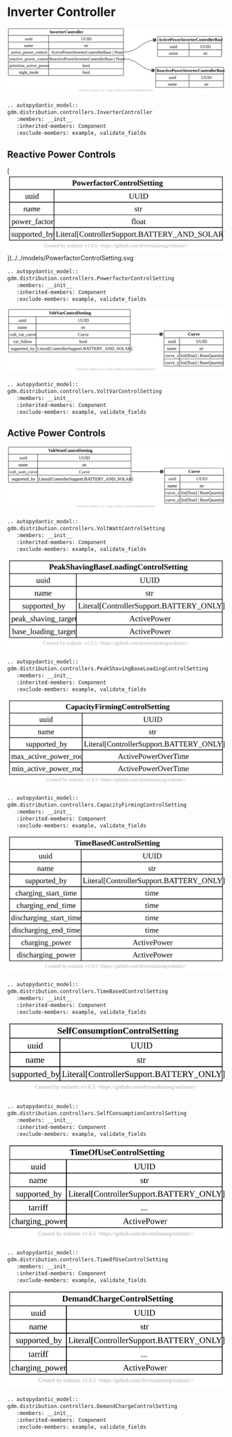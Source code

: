 # Inverter Controller

[![](../../models/InverterController.svg)](../../models/InverterController.svg)

```{eval-rst}
.. autopydantic_model:: gdm.distribution.controllers.InverterController
   :members: __init__
   :inherited-members: Component
   :exclude-members: example, validate_fields
```

## Reactive Power Controls

[![](../../models/PowerfactorControlSetting.svg)](../../models/PowerfactorControlSetting.svg

```{eval-rst}
.. autopydantic_model:: gdm.distribution.controllers.PowerfactorControlSetting
   :members: __init__
   :inherited-members: Component
   :exclude-members: example, validate_fields
```

[![](../../models/VoltVarControlSetting.svg)](../../models/VoltVarControlSetting.svg)

```{eval-rst}
.. autopydantic_model:: gdm.distribution.controllers.VoltVarControlSetting
   :members: __init__
   :inherited-members: Component
   :exclude-members: example, validate_fields
```

## Active Power Controls

[![](../../models/VoltWattControlSetting.svg)](../../models/VoltWattControlSetting.svg)

```{eval-rst}
.. autopydantic_model:: gdm.distribution.controllers.VoltWattControlSetting
   :members: __init__
   :inherited-members: Component
   :exclude-members: example, validate_fields
```

[![](../../models/PeakShavingBaseLoadingControlSetting.svg)](../../models/PeakShavingBaseLoadingControlSetting.svg)

```{eval-rst}
.. autopydantic_model:: gdm.distribution.controllers.PeakShavingBaseLoadingControlSetting
   :members: __init__
   :inherited-members: Component
   :exclude-members: example, validate_fields
```

[![](../../models/CapacityFirmingControlSetting.svg)](../../models/CapacityFirmingControlSetting.svg)

```{eval-rst}
.. autopydantic_model:: gdm.distribution.controllers.CapacityFirmingControlSetting
   :members: __init__
   :inherited-members: Component
   :exclude-members: example, validate_fields
```

[![](../../models/TimeBasedControlSetting.svg)](../../models/TimeBasedControlSetting.svg)

```{eval-rst}
.. autopydantic_model:: gdm.distribution.controllers.TimeBasedControlSetting
   :members: __init__
   :inherited-members: Component
   :exclude-members: example, validate_fields
```

[![](../../models/SelfConsumptionControlSetting.svg)](../../models/SelfConsumptionControlSetting.svg)

```{eval-rst}
.. autopydantic_model:: gdm.distribution.controllers.SelfConsumptionControlSetting
   :members: __init__
   :inherited-members: Component
   :exclude-members: example, validate_fields
```

[![](../../models/TimeOfUseControlSetting.svg)](../../models/TimeOfUseControlSetting.svg)

```{eval-rst}
.. autopydantic_model:: gdm.distribution.controllers.TimeOfUseControlSetting
   :members: __init__
   :inherited-members: Component
   :exclude-members: example, validate_fields
```

[![](../../models/DemandChargeControlSetting.svg)](../../models/DemandChargeControlSetting.svg)

```{eval-rst}
.. autopydantic_model:: gdm.distribution.controllers.DemandChargeControlSetting
   :members: __init__
   :inherited-members: Component
   :exclude-members: example, validate_fields
```